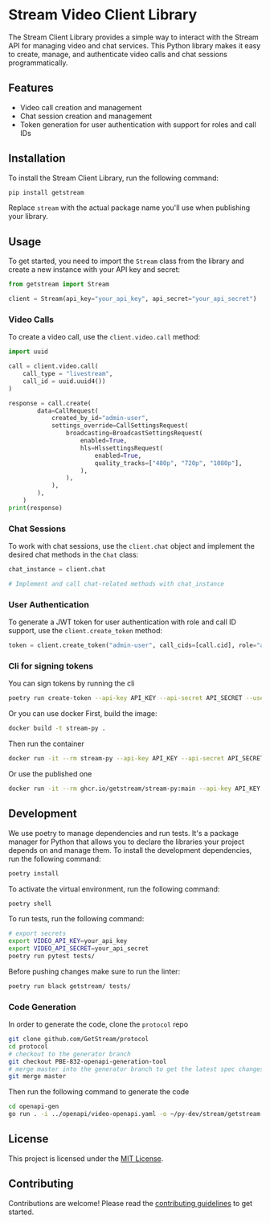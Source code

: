# Stream Video Client Library

The Stream Client Library provides a simple way to interact with the Stream API for managing video and chat services. This Python library makes it easy to create, manage, and authenticate video calls and chat sessions programmatically.

## Features

- Video call creation and management
- Chat session creation and management
- Token generation for user authentication with support for roles and call IDs

## Installation

To install the Stream Client Library, run the following command:

```sh
pip install getstream
```

Replace `stream` with the actual package name you'll use when publishing your library.

## Usage

To get started, you need to import the `Stream` class from the library and create a new instance with your API key and secret:

```python
from getstream import Stream

client = Stream(api_key="your_api_key", api_secret="your_api_secret")
```

### Video Calls

To create a video call, use the `client.video.call` method:

```python
import uuid

call = client.video.call(
    call_type = "livestream",
    call_id = uuid.uuid4())
)

response = call.create(
        data=CallRequest(
            created_by_id="admin-user",
            settings_override=CallSettingsRequest(
                broadcasting=BroadcastSettingsRequest(
                    enabled=True,
                    hls=HlssettingsRequest(
                        enabled=True,
                        quality_tracks=["480p", "720p", "1080p"],
                    ),
                ),
            ),
        ),
    )
print(response)
```

### Chat Sessions

To work with chat sessions, use the `client.chat` object and implement the desired chat methods in the `Chat` class:

```python
chat_instance = client.chat

# Implement and call chat-related methods with chat_instance
```

### User Authentication

To generate a JWT token for user authentication with role and call ID support, use the `client.create_token` method:

```python
token = client.create_token("admin-user", call_cids=[call.cid], role="admin")
```

### Cli for signing tokens

You can sign tokens by running the cli

```sh
poetry run create-token --api-key API_KEY --api-secret API_SECRET --user-id USER_ID [--expiration EXPIRATION]
```

Or you can use docker
First, build the image:

```sh
docker build -t stream-py .
```

Then run the container

```sh
docker run -it --rm stream-py --api-key API_KEY --api-secret API_SECRET
```

Or use the published one 
```sh
docker run -it --rm ghcr.io/getstream/stream-py:main --api-key API_KEY --api-secret API_SECRET --user-id
```

## Development

We use poetry to manage dependencies and run tests. It's a package manager for Python that allows you to declare the libraries your project depends on and manage them.
To install the development dependencies, run the following command:

```sh
poetry install
```

To activate the virtual environment, run the following command:

```sh
poetry shell
```

To run tests, run the following command:
```sh
# export secrets
export VIDEO_API_KEY=your_api_key
export VIDEO_API_SECRET=your_api_secret
poetry run pytest tests/
```

Before pushing changes make sure to run the linter:

```sh
poetry run black getstream/ tests/
```

### Code Generation

In order to generate the code, clone the `protocol` repo 
```sh
git clone github.com/GetStream/protocol
cd protocol
# checkout to the generator branch
git checkout PBE-832-openapi-generation-tool
# merge master into the generator branch to get the latest spec changes
git merge master
```

Then run the following command to generate the code
```sh
cd openapi-gen
go run . -i ../openapi/video-openapi.yaml -o ~/py-dev/stream/getstream  -c config.yaml # replicate with path to where you cloned the current repo
```

## License

This project is licensed under the [MIT License](LICENSE).

## Contributing

Contributions are welcome! Please read the [contributing guidelines](CONTRIBUTING.md) to get started.
